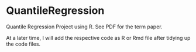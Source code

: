 # QuantileRegression
Quantile Regression Project using R. See PDF for the term paper. 

At a later time, I will add the respective code as R or Rmd file after tidying up the code files. 
